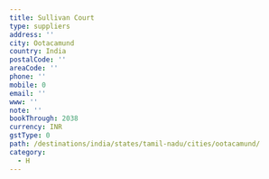 ```yaml
---
title: Sullivan Court
type: suppliers
address: ''
city: Ootacamund
country: India
postalCode: ''
areaCode: ''
phone: ''
mobile: 0
email: ''
www: ''
note: ''
bookThrough: 2038
currency: INR
gstType: 0
path: /destinations/india/states/tamil-nadu/cities/ootacamund/
category:
  - H
---
```



